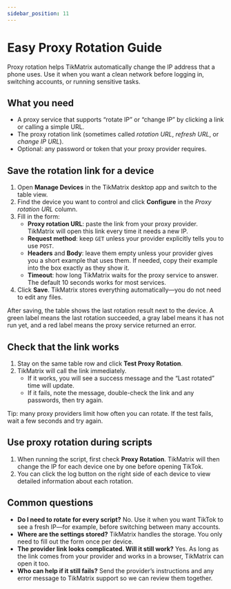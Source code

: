 ```yaml
---
sidebar_position: 11
---
```

# Easy Proxy Rotation Guide

Proxy rotation helps TikMatrix automatically change the IP address that a phone uses. Use it when you want a clean network before logging in, switching accounts, or running sensitive tasks.

## What you need

- A proxy service that supports “rotate IP” or “change IP” by clicking a link or calling a simple URL.
- The proxy rotation link (sometimes called *rotation URL*, *refresh URL*, or *change IP URL*).
- Optional: any password or token that your proxy provider requires.

## Save the rotation link for a device

1. Open **Manage Devices** in the TikMatrix desktop app and switch to the table view.
2. Find the device you want to control and click **Configure** in the *Proxy rotation URL* column.
3. Fill in the form:
   - **Proxy rotation URL**: paste the link from your proxy provider. TikMatrix will open this link every time it needs a new IP.
   - **Request method**: keep `GET` unless your provider explicitly tells you to use `POST`.
   - **Headers** and **Body**: leave them empty unless your provider gives you a short example that uses them. If needed, copy their example into the box exactly as they show it.
   - **Timeout**: how long TikMatrix waits for the proxy service to answer. The default 10 seconds works for most services.
4. Click **Save**. TikMatrix stores everything automatically—you do not need to edit any files.

After saving, the table shows the last rotation result next to the device. A green label means the last rotation succeeded, a gray label means it has not run yet, and a red label means the proxy service returned an error.

## Check that the link works

1. Stay on the same table row and click **Test Proxy Rotation**.
2. TikMatrix will call the link immediately.  
   - If it works, you will see a success message and the “Last rotated” time will update.  
   - If it fails, note the message, double-check the link and any passwords, then try again.

Tip: many proxy providers limit how often you can rotate. If the test fails, wait a few seconds and try again.

## Use proxy rotation during scripts

1. When running the script, first check **Proxy Rotation**. TikMatrix will then change the IP for each device one by one before opening TikTok.  
2. You can click the log button on the right side of each device to view detailed information about each rotation.

## Common questions

- **Do I need to rotate for every script?** No. Use it when you want TikTok to see a fresh IP—for example, before switching between many accounts.
- **Where are the settings stored?** TikMatrix handles the storage. You only need to fill out the form once per device.
- **The provider link looks complicated. Will it still work?** Yes. As long as the link comes from your provider and works in a browser, TikMatrix can open it too.
- **Who can help if it still fails?** Send the provider’s instructions and any error message to TikMatrix support so we can review them together.
